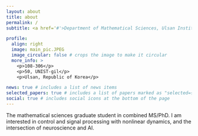 ```yaml
---
layout: about
title: about
permalink: /
subtitle: <a href='#'>Department of Mathematical Sciences, Ulsan Institute of Science and Technology (UNIST)</a>. looacker09@unist.ac.kr. 

profile:
  align: right
  image: main_pic.JPEG
  image_circular: false # crops the image to make it circular
  more_info: >
    <p>108-306</p>
    <p>50, UNIST-gil</p>
    <p>Ulsan, Republic of Korea</p>

news: true # includes a list of news items
selected_papers: true # includes a list of papers marked as "selected={true}"
social: true # includes social icons at the bottom of the page
---
```



The mathematical sciences graduate student in combined MS/PhD.
I am interested in control and signal processing with nonlinear dynamics, and the intersection of neuroscience and AI.



